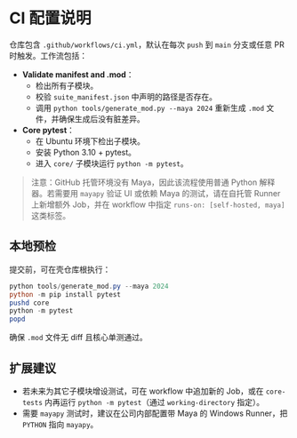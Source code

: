 # CI 配置说明

仓库包含 `.github/workflows/ci.yml`，默认在每次 `push` 到 `main` 分支或任意 PR 时触发。工作流包括：

- **Validate manifest and .mod**：
  - 检出所有子模块。
  - 校验 `suite_manifest.json` 中声明的路径是否存在。
  - 调用 `python tools/generate_mod.py --maya 2024` 重新生成 `.mod` 文件，并确保生成后没有脏差异。
- **Core pytest**：
  - 在 Ubuntu 环境下检出子模块。
  - 安装 Python 3.10 + pytest。
  - 进入 `core/` 子模块运行 `python -m pytest`。

> 注意：GitHub 托管环境没有 Maya，因此该流程使用普通 Python 解释器。若需要用 `mayapy` 验证 UI 或依赖 Maya 的测试，请在自托管 Runner 上新增额外 Job，并在 workflow 中指定 `runs-on: [self-hosted, maya]` 这类标签。

## 本地预检
提交前，可在壳仓库根执行：
```powershell
python tools/generate_mod.py --maya 2024
python -m pip install pytest
pushd core
python -m pytest
popd
```
确保 `.mod` 文件无 diff 且核心单测通过。

## 扩展建议
- 若未来为其它子模块增设测试，可在 workflow 中追加新的 Job，或在 `core-tests` 内再运行 `python -m pytest`（通过 `working-directory` 指定）。
- 需要 `mayapy` 测试时，建议在公司内部配置带 Maya 的 Windows Runner，把 `PYTHON` 指向 `mayapy`。
